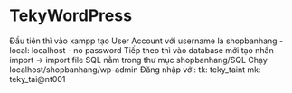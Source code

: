 # TekyWordPress


Đầu tiên thì vào xampp tạo User Account với username là shopbanhang - local: localhost - no password
Tiếp theo thì vào database mới tạo nhấn import -> import file SQL nằm trong thư mục shopbanhang/SQL
Chạy localhost/shopbanhang/wp-admin
Đăng nhập với:
tk: teky_taint
mk: teky_tai@nt001